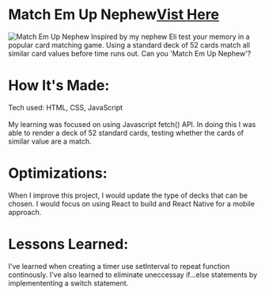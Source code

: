 <div id="header" >
 <h1  class="heading-element" dir="auto">Match Em Up Nephew<a href="https://app.netlify.com/sites/fladev-match-em-up-nephew/overview">Vist Here</a> </h1>
 <img src="https://i.imgur.com/sBloKM2.gif" alt="Match Em Up Nephew">
 Inspired by my nephew Eli test your memory in a popular card matching game. Using a standard deck of 52 cards match all similar card values before time runs out. Can you 'Match Em Up Nephew'?
</div>

<div id="header" >
 <h1 class="heading-element" dir="auto">How It's Made:</h1>
 Tech used: HTML, CSS, JavaScript <br/><br/>
  My learning was focused on using Javascript fetch() API. In doing this I was able to render a deck of 52 standard cards,
  testing whether the cards of similar value are a match.
</div>

<div id="header" >
 <h1 class="heading-element" dir="auto">Optimizations:</h1>
  When I improve this project, I would update the type of decks that can be chosen. I would focus on using React to build and React Native for a mobile approach.
</div>

<div id="header">
 <h1 class="heading-element" dir="auto">Lessons Learned:</h1>
  I've learned when creating a timer use setInterval to repeat function continously. I've also learned to eliminate uneccessay if...else statements by implemententing a switch statement.
</div>
